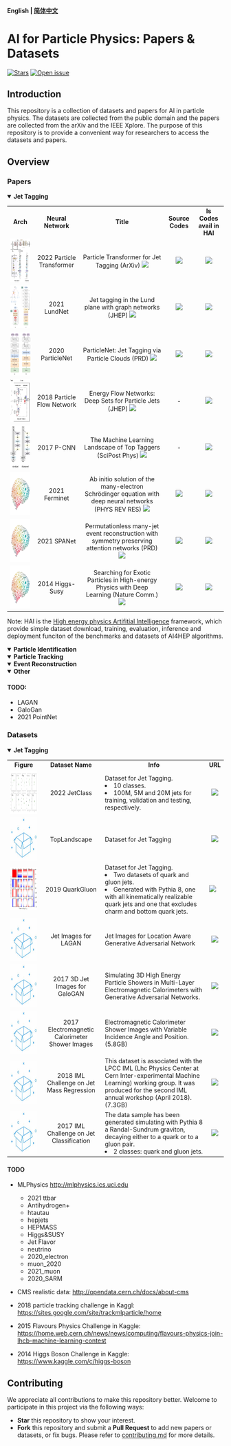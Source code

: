 
#### English | [简体中文](https://github.com/zhangzhengde0225/AI_for_Particle_Physics/blob/main/docs/README_zh_cn.md)

# AI for Particle Physics: Papers & Datasets

[![Stars](https://img.shields.io/github/stars/zhangzhengde0225/AI_for_Particle_Physics?style=social)](
https://github.com/zhangzhengde0225/AI_for_Particle_Physics)
[![Open issue](https://img.shields.io/github/issues/zhangzhengde0225/AI_for_Particle_Physics?style=social)](
https://github.com/zhangzhengde0225/FINet/AI_for_Particle_Physics)

## Introduction

This repository is a collection of datasets and papers for AI in particle physics. The datasets are collected from the public domain and the papers are collected from the arXiv and the IEEE Xplore. The purpose of this repository is to provide a convenient way for researchers to access the datasets and papers.


## Overview 

### Papers
<details open>
<summary><b>Jet Tagging</b></summary>
<table align="center">
    <tbody>
        <tr>
            <td align="center"><b>Arch</td>
            <td align="center"><b>Neural Network</td>
            <!-- <td align="center">Author</td> -->
            <td align="center"><b>Title</td>
            <td align="center"><b>Source Codes</td>
            <td align="center"><b>Is Codes avail in HAI</td>
        </tr>
        <!-- ParT -->
        <tr>
            <td align="center"><img src="figs/ParT_arch.png" height='100'> </td>
            <td align="center">2022 Particle Transformer</td>
            <!-- <td align="center">HuiLin Qu et.al.</a></td> -->
            <td align="center">
                Particle Transformer for Jet Tagging (ArXiv) 
                <a href="https://arxiv.org/abs/2202.03772"><img src="https://img.shields.io/static/v1?label=Read&message=paper&color=pink"></img>
                </td>
            <td align="center">
                <a href="https://github.com/jet-universe/particle_transformer"><img src="https://img.shields.io/static/v1?logo=github&label=Origin&message=Avail">
            <td align="center">
                <a href="https://code.ihep.ac.cn/zdzhang/hai"><b><img src="https://img.shields.io/static/v1?logo=Github&label=HAI&labelColor=blue&message=Avail&color=green"></a>
            <!-- <td align="center">JetClass</td> -->
        </tr>
        <tr>
            <td align="center"><img src="figs/LundNet_arch.jpg" height='100'> </td>
            <td align="center">2021 LundNet</td>
            <!-- <td align="center">Frédéric A. Dreyer and  Huilin Qu -->
            <td align="center">
                Jet tagging in the Lund plane with graph networks (JHEP) 
                <a href="https://doi.org/10.1007/jhep03(2021)052"><img src="https://img.shields.io/static/v1?label=Read&message=paper&color=pink"></img></td>
            <td align="center">
                <a href="https://github.com/fdreyer/lundnet"><img src="https://img.shields.io/static/v1?logo=github&label=Origin&message=Avail"></a>
            <td align="center">
                <a href="https://code.ihep.ac.cn/zdzhang/hai"><img src="https://img.shields.io/static/v1?logo=Github&label=HAI&labelColor=blue&message=Not Avail Now&color=red"></a></td>
        </tr>
        <!-- PN -->
        <tr>
            <td align="center"><img src="figs/PN_arch.jpg" height='100'> </td>
            <td align="center">2020 ParticleNet</td>
            <td align="center">
                ParticleNet: Jet Tagging via Particle Clouds (PRD) <a href="https://journals.aps.org/prd/abstract/10.1103/PhysRevD.101.056019"><img src="https://img.shields.io/static/v1?label=Read&message=paper&color=pink"></td>
            <td align="center">
                <a href="https://github.com/hqucms/ParticleNet"><img src="https://img.shields.io/static/v1?logo=github&label=Origin&message=Avail"></a>
            <td align="center">
                <a href="https://code.ihep.ac.cn/zdzhang/hai"><img src="https://img.shields.io/static/v1?logo=Github&label=HAI&labelColor=blue&message=Avail&color=green"></a></td>
        </tr>
        <!-- PFN -->
        <tr>
            <td align="center"><img src="figs/PFN_arch.jpg" height='100'> </td>
            <td align="center">2018 Particle Flow Network</td>
            <td align="center">
                Energy Flow Networks: Deep Sets for Particle Jets (JHEP) <a href="https://arxiv.org/abs/1810.05165"><img src="https://img.shields.io/static/v1?label=Read&message=paper&color=pink"></td>
            <td align="center">-
            <td align="center">
                <a href="https://code.ihep.ac.cn/zdzhang/hai"><img src="https://img.shields.io/static/v1?logo=Github&label=HAI&labelColor=blue&message=Avail&color=green"></a></td>
        </tr>
        <!-- PCNN -->
        <tr> 
            <td align="center"><img src="figs/P-CNN_like_arch.jpg" height='100'> </td>
            <td align="center">2017 P-CNN</td>
            <td align="center">
                The Machine Learning Landscape of Top Taggers (SciPost Phys) <a href="https://doi.org/10.21468/SciPostPhys.7.1.014"><img src="https://img.shields.io/static/v1?label=Read&message=paper&color=pink"></td>
            <td align="center">-
            <td align="center">
                <a href="https://code.ihep.ac.cn/zdzhang/hai"><img src="https://img.shields.io/static/v1?logo=Github&label=HAI&labelColor=blue&message=Avail&color=green"></a></td>
        </tr>
        <tr> 
            <td align="center"><img src="figs/Default_arch.png" height='100'> </td>
            <td align="center">2021 Ferminet</td>
            <td align="center">
                Ab initio solution of the many-electron Schrödinger equation with deep neural networks (PHYS REV RES) <a href="https://doi.org/10.1103/PhysRevResearch.2.033429"><img src="https://img.shields.io/static/v1?label=Read&message=paper&color=pink"></td>
            <td align="center">
                <a href="https://github.com/deepmind/ferminet"><img src="https://img.shields.io/static/v1?logo=github&label=Origin&message=Avail"></a>
            <td align="center">
                <a href="https://code.ihep.ac.cn/zdzhang/hai"><img src="https://img.shields.io/static/v1?logo=Github&label=HAI&labelColor=blue&message=Not Avail Now&color=red"></a></td>
        </tr>
        <tr> 
            <td align="center"><img src="figs/Default_arch.png" height='100'> </td>
            <td align="center">2021 SPANet</td>
            <td align="center">
                Permutationless many-jet event reconstruction with symmetry preserving attention networks (PRD) <a href="https://doi.org/10.1103/PhysRevD.105.112008"><img src="https://img.shields.io/static/v1?label=Read&message=paper&color=pink"></td>
            <td align="center">
                <a href="https://github.com/Alexanders101/SPANet"><img src="https://img.shields.io/static/v1?logo=github&label=Origin&message=Avail"></a>
            <td align="center">
                <a href="https://code.ihep.ac.cn/zdzhang/hai"><img src="https://img.shields.io/static/v1?logo=Github&label=HAI&labelColor=blue&message=Not Avail Now&color=red"></a></td>
        </tr>
        <tr> 
            <td align="center"><img src="figs/Default_arch.png" height='100'> </td>
            <td align="center">2014 Higgs-Susy</td>
            <td align="center">
                Searching for Exotic Particles in High-energy Physics with Deep Learning (Nature Comm.) <a href="https://doi.org/10.1038/ncomms5308"><img src="https://img.shields.io/static/v1?label=Read&message=paper&color=pink"></td>
            <td align="center">
                <a href="https://github.com/uci-igb/higgs-susy"><img src="https://img.shields.io/static/v1?logo=github&label=Origin&message=Avail"></a>
            <td align="center">
                <a href="https://code.ihep.ac.cn/zdzhang/hai"><img src="https://img.shields.io/static/v1?logo=Github&label=HAI&labelColor=blue&message=Not Avail Now&color=red"></a></td>
        </tr>
    </tbody>
</table>

Note: HAI is the [High energy physics Artifitial Intelligence](https://code.ihep.ac.cn/zdzhang/hai) framework, which provide simple dataset download, training, evaluation, inference and deployment funciton of the benchmarks and datasets of AI4HEP algorithms.

</details>

<details open>
<summary><b>Particle Identification</b></summary>

</details>

<details open>
<summary><b>Particle Tracking</b></summary>

</details>

<details open>
<summary><b>Event Reconstruction</b></summary>

</details>

<details open>
<summary><b>Other</b></summary>
</details>

#### TODO:
+ LAGAN
+ GaloGan
+ 2021 PointNet

### Datasets
<!-- [![Datasets](https://img.shields.io/static/v1?label=Download&message=datasets&color=green)](
https://code.ihep.ac.cn/zdzhang/hai)
[![DOI](https://zenodo.org/badge/DOI/10.5281/zenodo.3164691.svg)](https://doi.org/10.5281/zenodo.3164691) -->

<details open>
<summary><b>Jet Tagging</b></summary>
<table align="center">
    <tbody>
        <tr>
            <td align="center"><b>Figure</td>
            <td align="center"><b>Dataset Name</td>
            <td align="center"><b>Info</td>
            <td align="center"><b>URL</td>
        </tr>
        <tr>
            <td align="center"><img src="figs/JetClass_dataset.png" height="100">
            <td align="center">2022 JetClass 
            <td align="left">Dataset for Jet Tagging.           <li>10 classes. <li>100M, 5M and 20M jets for training, validation and testing, respectively.
            <td align="center"><a href="https://doi.org/10.5281/zenodo.6619768"><img src="https://img.shields.io/static/v1?label=Download&message=dataset&color=green">
        </tr>
        <tr>
            <td align="center"><img src="figs/Default_dataset.jpg" height="100">
            <td align="center">TopLandscape 
            <td align="left">Dataset for Jet Tagging
            <!-- <a href="https://hqu.web.cern.ch/datasets/TopLandscape/TopLandscape.tar"></a> -->
            <td align="center">
                <a href="https://hqu.web.cern.ch/datasets/TopLandscape/TopLandscape.tar"><img src="https://img.shields.io/static/v1?label=Download&message=dataset&color=green">
        </tr>
        <tr>
            <td align="center"><img src="figs/QuarkGluon_dataset.jpg" height="100">
            <td align="center">2019 QuarkGluon
            <td align="left">Dataset for Jet Tagging. 
                <li> Two datasets of quark and gluon jets. 
                <li> Generated with Pythia 8, one with all kinematically realizable quark jets and one that excludes charm and bottom quark jets.
            <td> <a href='https://doi.org/10.5281/zenodo.3164691'><img src="https://img.shields.io/static/v1?label=Download&message=dataset&color=green">
        </tr>
        <tr>
            <td align="center"><img src="figs/Default_dataset.jpg" height="100">
            <td align="center">Jet Images for LAGAN
            <td align="left">Jet Images for Location Aware Generative Adversarial Network
            <td align="center"><a href="https://doi.org/10.17632/4r4v785rgx.1"><img src="https://img.shields.io/static/v1?label=Download&message=dataset&color=green">
        </tr>
        <tr>
            <td align="center"><img src="figs/Default_dataset.jpg" height="100">
            <td align="center">2017 3D Jet Images for GaloGAN
            <td align="left">Simulating 3D High Energy Particle Showers in Multi-Layer Electromagnetic Calorimeters with Generative Adversarial Networks.
            <td align="center"><a href="https://doi.org/10.17632/pvn3xc3wy5.1"><img src="https://img.shields.io/static/v1?label=Download&message=dataset&color=green">
        </tr>
        <tr>
            <td align="center"><img src="figs/Default_dataset.jpg" height="100">
            <td align="center">2017 Electromagnetic Calorimeter Shower Images
            <td align="left">Electromagnetic Calorimeter Shower Images with Variable Incidence Angle and Position. (5.8GB)
            <td align="center"><a href="https://doi.org/10.17632/5fnxs6b557"><img src="https://img.shields.io/static/v1?label=Download&message=dataset&color=green">
        </tr>
        <tr>
            <td align="center"><img src="figs/Default_dataset.jpg" height="100">
            <td align="center">2018 IML Challenge on Jet Mass Regression
            <td align="left">This dataset is associated with the LPCC IML (Lhc Physics Center at Cern Inter-experimental Machine Learning) working group.  It was produced for the second IML annual workshop (April 2018). (7.3GB)
            <td align="center"><a href=https://zenodo.org/record/1345492"><img src="https://img.shields.io/static/v1?label=Download&message=dataset&color=green">
        </tr>
        <tr>
            <td align="center"><img src="figs/Default_dataset.jpg" height="100">
            <td align="center">2017 IML Challenge on Jet Classification
            <td align="left">The data sample has been generated simulating with Pythia 8 a Randal-Sundrum graviton, decaying either to a quark or to a gluon pair.
            <li> 2 classes: quark and gluon jets. </td>
            <td align="center"><a href="https://gitlab.cern.ch/IML-WG/IMLWorkshop2017-Challenge"><img src="https://img.shields.io/static/v1?label=Download&message=dataset&color=green">
        </tr>
    </tbody>

</table>
</details>

#### TODO

+ MLPhysics http://mlphysics.ics.uci.edu
    + 2021 ttbar
    + Antihydrogen+
    + htautau
    + hepjets
    + HEPMASS
    + Higgs&SUSY
    + Jet Flavor
    + neutrino
    + 2020_electron
    + muon_2020
    + 2021_muon
    + 2020_SARM

+ CMS realistic data: http://opendata.cern.ch/docs/about-cms
+ 2018 particle tracking challenge in Kaggl: https://sites.google.com/site/trackmlparticle/home
+ 2015 Flavours Physics Challenge in Kaggle: https://home.web.cern.ch/news/news/computing/flavours-physics-join-lhcb-machine-learning-contest
+ 2014 Higgs Boson Challenge in Kaggle: https://www.kaggle.com/c/higgs-boson

## Contributing

We appreciate all contributions to make this repository better. Welcome to participate in this project via the following ways:

- **Star** this repository to show your interest.
- **Fork** this repository and submit a **Pull Request** to add new papers or datasets, or fix bugs. Please refer to [contributing.md](docs/contributing.md) for more details.


